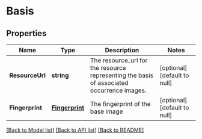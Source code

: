 # Basis

## Properties
Name | Type | Description | Notes
------------ | ------------- | ------------- | -------------
**ResourceUrl** | **string** | The resource_url for the resource representing the basis of associated occurrence images. | [optional] [default to null]
**Fingerprint** | [**Fingerprint**](Fingerprint.md) | The fingerprint of the base image | [optional] [default to null]

[[Back to Model list]](../v1alpha1/README.md#documentation-for-models) [[Back to API list]](../v1alpha1/README.md#documentation-for-api-endpoints) [[Back to README]](../v1alpha1/README.md)


